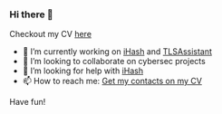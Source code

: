 ### Hi there 👋

<!--
**matteounitn/matteounitn** is a ✨ _special_ ✨ repository because its `README.md` (this file) appears on your GitHub profile.

Here are some ideas to get you started:


-->
Checkout my CV [here](matteounitn.github.io)
- 🔭 I’m currently working on [iHash](https://github.com/matteounitn/iHash) and [TLSAssistant](https://github.com/stfbk/tlsassistant/)
- 👯 I’m looking to collaborate on cybersec projects
- 🤔 I’m looking for help with [iHash](https://github.com/matteounitn/iHash)
- 📫 How to reach me: [Get my contacts on my CV](matteounitn.github.io)

Have fun!

